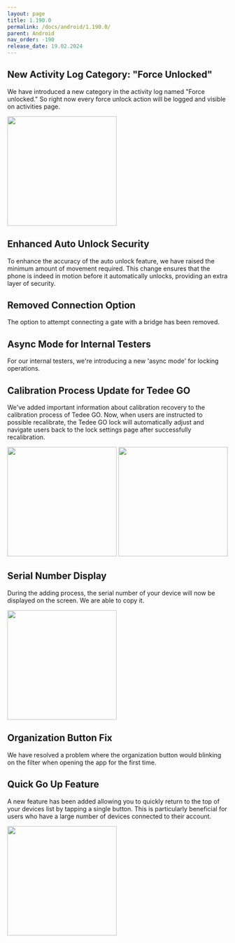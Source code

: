 ```yaml
---
layout: page
title: 1.190.0
permalink: /docs/android/1.190.0/
parent: Android
nav_order: -190
release_date: 19.02.2024
---
```


## New Activity Log Category: "Force Unlocked"
We have introduced a new category in the activity log named "Force unlocked." So right now every force unlock action will be logged and visible on activities page.

<img src="/tedee-release-notes/docs/android/assets/1.190.0_force_unlocked_log.png" width="250">

## Enhanced Auto Unlock Security
To enhance the accuracy of the auto unlock feature, we have raised the minimum amount of movement required. This change ensures that the phone is indeed in motion before it automatically unlocks, providing an extra layer of security.

## Removed Connection Option
The option to attempt connecting a gate with a bridge has been removed.

## Async Mode for Internal Testers
For our internal testers, we're introducing a new 'async mode' for locking operations.

## Calibration Process Update for Tedee GO
We've added important information about calibration recovery to the calibration process of Tedee GO. Now, when users are instructed to possible recalibrate, the Tedee GO lock will automatically adjust and navigate users back to the lock settings page after successfully recalibration.

<img src="/tedee-release-notes/docs/android/assets/1.190.0_recalibration
.png" width="250">
<img src="/tedee-release-notes/docs/android/assets/1.190.0_recalibration_progress.png" width="250">

## Serial Number Display
During the adding process, the serial number of your device will now be displayed on the screen. We are able to copy it.

<img src="/tedee-release-notes/docs/android/assets/1.190.0_serial_number_during_adding_process.png" width="250">

## Organization Button Fix
We have resolved a problem where the organization button would blinking on the filter when opening the app for the first time.

## Quick Go Up Feature
A new feature has been added allowing you to quickly return to the top of your devices list by tapping a single button. This is particularly beneficial for users who have a large number of devices connected to their account.

<img src="/tedee-release-notes/docs/android/assets/1.190.0_go_to_top_button.png" width="250">
